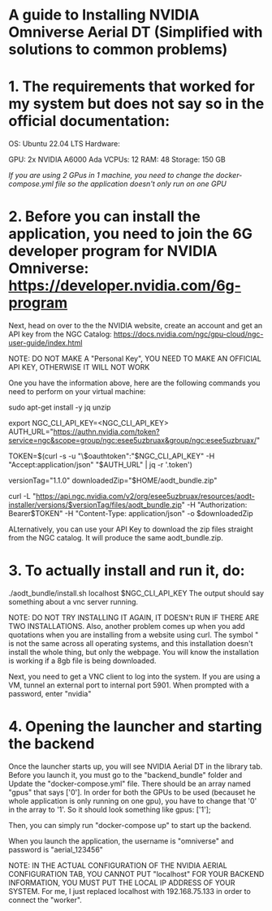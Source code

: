 # A guide to Installing NVIDIA Omniverse Aerial DT (Simplified with solutions to common problems)

# 1. The requirements that worked for my system but does not say so in the official documentation:

OS: Ubuntu 22.04 LTS
Hardware: 

  GPU: 2x NVIDIA A6000 Ada 
  VCPUs: 12
  RAM: 48
  Storage: 150 GB

*If you are using 2 GPus in 1 machine, you need to change the docker-compose.yml file so the application doesn't only run on one GPU*


# 2. Before you can install the application, you need to join the 6G developer program for NVIDIA Omniverse: https://developer.nvidia.com/6g-program
Next, head on over to the the NVIDIA website, create an account and get an API key from the NGC Catalog: https://docs.nvidia.com/ngc/gpu-cloud/ngc-user-guide/index.html

NOTE: DO NOT MAKE A "Personal Key", YOU NEED TO MAKE AN OFFICIAL API KEY, OTHERWISE IT WILL NOT WORK


One you have the information above, here are the following commands you need to perform on your virtual machine:

sudo apt-get install -y jq unzip 

export NGC_CLI_API_KEY=<NGC_CLI_API_KEY>
AUTH_URL="https://authn.nvidia.com/token?service=ngc&scope=group/ngc:esee5uzbruax&group/ngc:esee5uzbruax/"

TOKEN=$(curl -s -u "\$oauthtoken":"$NGC_CLI_API_KEY" -H "Accept:application/json" "$AUTH_URL" | jq -r '.token')

versionTag="1.1.0"
downloadedZip="$HOME/aodt_bundle.zip"

curl -L "https://api.ngc.nvidia.com/v2/org/esee5uzbruax/resources/aodt-installer/versions/$versionTag/files/aodt_bundle.zip" -H "Authorization: Bearer$TOKEN" -H "Content-Type: application/json" -o $downloadedZip

ALternatively, you can use your API Key to download the zip files straight from the NGC catalog. It will produce the same aodt_bundle.zip.

# 3. To actually install and run it, do:

./aodt_bundle/install.sh localhost $NGC_CLI_API_KEY
The output should say something about a vnc server running.

NOTE: DO NOT TRY INSTALLING IT AGAIN, IT DOESN't RUN IF THERE ARE TWO INSTALLATIONS. Also, another problem comes up when you add quotations when you are installing from a website using curl. The symbol " is not the same across all operating systems, and this installation doesn't install the whole thing, but only the webpage. You will know the installation is working if a 8gb file is being downloaded.

Next, you need to get a VNC client to log into the system. If you are using a VM, tunnel an external port to internal port 5901. When prompted with a password, enter "nvidia"

# 4. Opening the launcher and starting the backend
Once the launcher starts up, you will see NVIDIA Aerial DT in the library tab. Before you launch it, you must go to the "backend_bundle" folder and Update the "docker-compose.yml" file. There should be an array named "gpus" that says ['0']. In order for both the GPUs to be used (becauset he whole application is only running on one gpu), you have to change that '0' in the array to '1'. So it should look something like gpus: ['1'];

Then, you can simply run "docker-compose up" to start up the backend. 

When you launch the application, the username is "omniverse" and password is "aerial_123456" 

NOTE: IN THE ACTUAL CONFIGURATION OF THE NVIDIA AERIAL CONFIGURATION TAB, YOU CANNOT PUT "localhost" FOR YOUR BACKEND INFORMATION, YOU MUST PUT THE LOCAL IP ADDRESS OF YOUR SYSTEM. For me, I just replaced localhost with 192.168.75.133 in order to connect the "worker".












